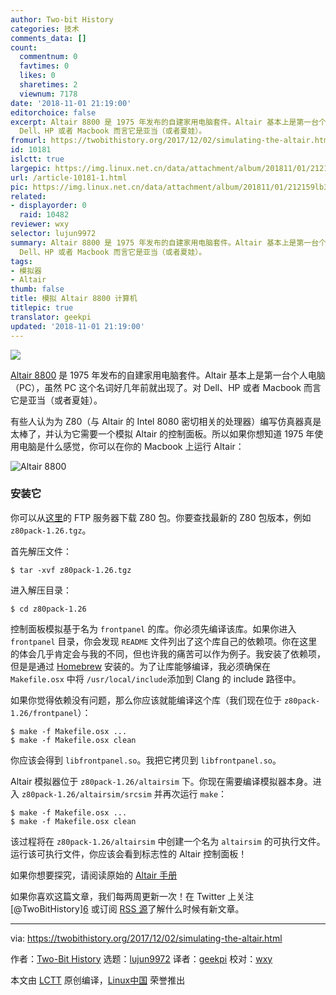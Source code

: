 ```yaml
---
author: Two-bit History
categories: 技术
comments_data: []
count:
  commentnum: 0
  favtimes: 0
  likes: 0
  sharetimes: 2
  viewnum: 7178
date: '2018-11-01 21:19:00'
editorchoice: false
excerpt: Altair 8800 是 1975 年发布的自建家用电脑套件。Altair 基本上是第一台个人电脑（PC），虽然 PC 这个名词好几年前就出现了。对
  Dell、HP 或者 Macbook 而言它是亚当（或者夏娃）。
fromurl: https://twobithistory.org/2017/12/02/simulating-the-altair.html
id: 10181
islctt: true
largepic: https://img.linux.net.cn/data/attachment/album/201811/01/212159lb3ie9lpbn4ebpjv.jpg
url: /article-10181-1.html
pic: https://img.linux.net.cn/data/attachment/album/201811/01/212159lb3ie9lpbn4ebpjv.jpg.thumb.jpg
related:
- displayorder: 0
  raid: 10482
reviewer: wxy
selector: lujun9972
summary: Altair 8800 是 1975 年发布的自建家用电脑套件。Altair 基本上是第一台个人电脑（PC），虽然 PC 这个名词好几年前就出现了。对
  Dell、HP 或者 Macbook 而言它是亚当（或者夏娃）。
tags:
- 模拟器
- Altair
thumb: false
title: 模拟 Altair 8800 计算机
titlepic: true
translator: geekpi
updated: '2018-11-01 21:19:00'
---
```


![](/data/attachment/album/201811/01/212159lb3ie9lpbn4ebpjv.jpg)


[Altair 8800](https://en.wikipedia.org/wiki/Altair_8800) 是 1975 年发布的自建家用电脑套件。Altair 基本上是第一台个人电脑（PC），虽然 PC 这个名词好几年前就出现了。对 Dell、HP 或者 Macbook 而言它是亚当（或者夏娃）。


有些人认为为 Z80（与 Altair 的 Intel 8080 密切相关的处理器）编写仿真器真是太棒了，并认为它需要一个模拟 Altair 的控制面板。所以如果你想知道 1975 年使用电脑是什么感觉，你可以在你的 Macbook 上运行 Altair：


![Altair 8800](/data/attachment/album/201811/01/211940undn6oa3l4at3adg.png)


### 安装它


你可以从[这里](http://www.autometer.de/unix4fun/z80pack/ftp/)的 FTP 服务器下载 Z80 包。你要查找最新的 Z80 包版本，例如 `z80pack-1.26.tgz`。


首先解压文件：



```
$ tar -xvf z80pack-1.26.tgz
```

进入解压目录：



```
$ cd z80pack-1.26
```

控制面板模拟基于名为 `frontpanel` 的库。你必须先编译该库。如果你进入 `frontpanel` 目录，你会发现 `README` 文件列出了这个库自己的依赖项。你在这里的体会几乎肯定会与我的不同，但也许我的痛苦可以作为例子。我安装了依赖项，但是是通过 [Homebrew](http://brew.sh/) 安装的。为了让库能够编译，我必须确保在 `Makefile.osx` 中将 `/usr/local/include`添加到 Clang 的 include 路径中。


如果你觉得依赖没有问题，那么你应该就能编译这个库（我们现在位于 `z80pack-1.26/frontpanel`）：



```
$ make -f Makefile.osx ...
$ make -f Makefile.osx clean
```

你应该会得到 `libfrontpanel.so`。我把它拷贝到 `libfrontpanel.so`。


Altair 模拟器位于 `z80pack-1.26/altairsim` 下。你现在需要编译模拟器本身。进入 `z80pack-1.26/altairsim/srcsim` 并再次运行 `make`：



```
$ make -f Makefile.osx ...
$ make -f Makefile.osx clean
```

该过程将在 `z80pack-1.26/altairsim` 中创建一个名为 `altairsim` 的可执行文件。运行该可执行文件，你应该会看到标志性的 Altair 控制面板！


如果你想要探究，请阅读原始的 [Altair 手册](http://www.classiccmp.org/dunfield/altair/d/88opman.pdf)


如果你喜欢这篇文章，我们每两周更新一次！在 Twitter 上关注 [@TwoBitHistory]​​[6](https://twitter.com/TwoBitHistory) 或订阅 [RSS 源](https://twobithistory.org/feed.xml)了解什么时候有新文章。




---


via: <https://twobithistory.org/2017/12/02/simulating-the-altair.html>


作者：[Two-Bit History](https://twobithistory.org) 选题：[lujun9972](https://github.com/lujun9972) 译者：[geekpi](https://github.com/geekpi) 校对：[wxy](https://github.com/wxy)


本文由 [LCTT](https://github.com/LCTT/TranslateProject) 原创编译，[Linux中国](https://linux.cn/) 荣誉推出